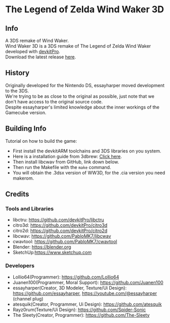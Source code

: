 # The Legend of Zelda Wind Waker 3D
## Info
A 3DS remake of Wind Waker.<br>
Wind Waker 3D is a 3DS remake of The Legend of Zelda Wind Waker developed with [devkitPro](https://github.com/devkitPro).<br>
Download the latest release [here](https://github.com/essayharper/ww/releases/latest).

## History
Originally developed for the Nintendo DS, essayharper moved development to the 3DS.<br>
We're trying to be as close to the original as possible, just note that we don't have access to the original source code.<br> 
Despite essayharper's limited knowledge about the inner workings of the Gamecube version.<br>
## Building Info
Tutorial on how to build the game:
- First install the devkitARM toolchains and 3DS libraries on you system.<br>
- Here is a installation guide from 3dbrew: [Click here](https://www.3dbrew.org/wiki/Setting_up_Development_Environment).<br>
- Then install libcwav from GitHub, link down below.<br>
- Then run the Makefile with the ```make``` command.<br>
- You will obtain the .3dsx version of WW3D, for the .cia version you need makerom.<br>
## Credits
### Tools and Libraries
- libctru: https://github.com/devkitPro/libctru
- citro3d: https://github.com/devkitPro/citro3d
- citro2d: https://github.com/devkitPro/citro2d
- libcwav: https://github.com/PabloMK7/libcwav
- cwavtool: https://github.com/PabloMK7/cwavtool
- Blender: https://blender.org
- SketchUp:https://www.sketchup.com
### Developers
- Lollio64(Programmer): https://github.com/Lollio64
- Juanen100(Programmer, Moral Support): https://github.com/Juanen100
- essayharper(Creator, 3D Modeler, Texture/Ui Design): https://github.com/essayharper, https://youtube.com/@essayharper (channel plug)
- atesquik(Creator, Programmer, Ui Design): https://github.com/atesquik
- Rayz0rum(Texture/Ui Design): https://github.com/Spider-Sonic
- The Sleety(Creator, Programmer): https://github.com/The-Sleety
